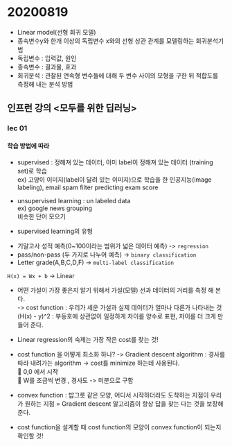 # 20200819

* Linear model(선형 회귀 모델)  
* 종속변수y와 한개 이상의 독립변수 x와의 선형 상관 관계를 모델링하는 회귀분석기법  
* 독립변수 : 입력값, 원인  
* 종속변수 : 결과물, 효과  
* 회귀분석 : 관찰된 연속형 변수들에 대해 두 변수 사이의 모형을 구한 뒤 적합도를 측정해 내는 분석 방법  

## 인프런 강의 <모두를 위한 딥러닝> 
### lec 01 
#### 학습 방법에 따라 
* supervised : 정해져 있는 데이터, 이미 label이 정해져 있는 데이터 (training set)로 학습  
  ex) 고양이 이미지(label이 달려 있는 이미지)으로 학습을 한 인공지능(image labeling),
      email spam filter
      predicting exam score  
* unsupervised learning : un labeled data  
  ex) google news grouping  
    비슷한 단어 모으기 

* supervised learning의 유형 
- 기말고사 성적 예측(0~100이라는 범위가 넓은 데이터 예측) -> `regression`
- pass/non-pass (두 가지로 나누어 예측) -> `binary classification`
- Letter grade(A,B,C,D,F) -> `multi-label classification`


`H(x) = Wx + b` -> Linear
* 어떤 가설이 가장 좋은지 알기 위해서 가설(모델) 선과 데이터의 거리를 측정 해 본다.  
  -> cost function : 우리가 세운 가설과 실제 데이터가 얼마나 다른가 나타내는 것  
   (H(x) - y)^2 : 부등호에 상관없이 일정하게 차이를 양수로 표현, 차이를 더 크게 만들어 준다.  

* Linear regression의 숙제는 가장 작은 cost를 찾는 것! 
* cost function 을 어떻게 최소화 하나? -> Gradient descent algorithm : 경사를 따라 내려가는 algorithm -> cost를 minimize 하는데 사용된다.  
   🌟 0,0 에서 시작  
   🌟 W를 조금씩 변경 , 경사도 -> 미분으로 구함  

* convex function : 밥그릇 같은 모양, 어디서 시작하더라도 도착하는 지점이 우리가 원하는 지점 = Gradient descent 알고리즘이 항상 답을 찾는 다는 것을 보장해준다.  
* cost function을 설계할 때 cost function의 모양이 convex function이 되는지 확인할 것!


